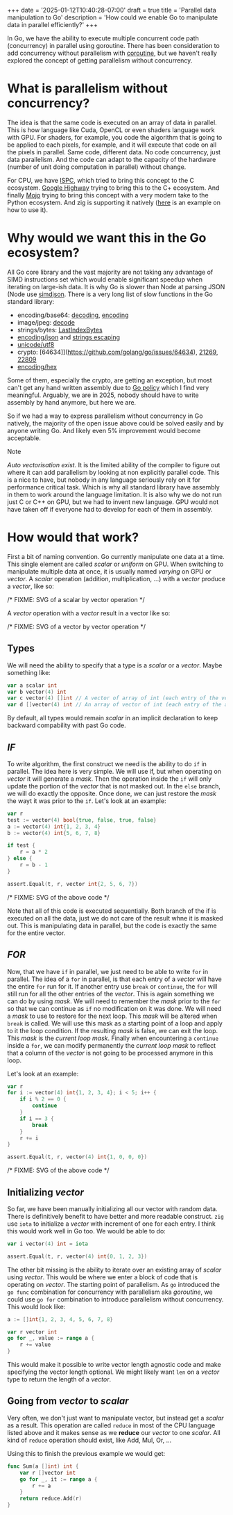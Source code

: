 +++
date = '2025-01-12T10:40:28-07:00'
draft = true
title = 'Parallel data manipulation to Go'
description = 'How could we enable Go to manipulate data in parallel efficiently?'
+++

In Go, we have the ability to execute multiple concurrent code path (concurrency) in parallel using goroutine. There has been consideration to add concurrency without parallelism with [coroutine](https://research.swtch.com/coro), but we haven't really explored the concept of getting parallelism without concurrency.

# What is parallelism without concurrency?

The idea is that the same code is executed on an array of data in parallel. This is how language like Cuda, OpenCL or even shaders language work with GPU. For shaders, for example, you code the algorithm that is going to be applied to each pixels, for example, and it will execute that code on all the pixels in parallel. Same code, different data. No code concurrency, just data parallelism. And the code can adapt to the capacity of the hardware (number of unit doing computation in parallel) without change.

For CPU, we have [ISPC](https://ispc.github.io/), which tried to bring this concept to the C ecosystem. [Google Highway](https://github.com/google/highway) trying to bring this to the C+ ecosystem. And finally [Mojo](https://www.modular.com/mojo) trying to bring this concept with a very modern take to the Python ecosystem. And zig is supporting it natively ([here](https://www.openmymind.net/SIMD-With-Zig/) is an example on how to use it).

# Why would we want this in the Go ecosystem?

All Go core library and the vast majority are not taking any advantage of SIMD instructions set which would enable significant speedup when iterating on large-ish data. It is why Go is slower than Node at parsing JSON (Node use [simdjson](https://simdjson.org/software/). There is a very long list of slow functions in the Go standard library:
- encoding/base64: [decoding](https://github.com/golang/go/issues/19636), [encoding](https://github.com/golang/go/issues/20206)
- image/jpeg: [decode](https://github.com/golang/go/issues/24499)
- strings/bytes: [LastIndexBytes](https://github.com/golang/go/issues/36891)
- [encoding/json](https://github.com/golang/go/issues/53178) and [strings escaping](https://github.com/golang/go/issues/68203)
- [unicode/utf8](https://github.com/golang/go/issues/63347)
- crypto: [64634]](https://github.com/golang/go/issues/64634), [21269](https://github.com/golang/go/issues/21269), [22809](https://github.com/golang/go/issues/22809)
- [encoding/hex](https://github.com/golang/go/issues/68188)

Some of them, especially the crypto, are getting an exception, but most can't get any hand written assembly due to [Go policy](https://go.dev/wiki/AssemblyPolicy) which I find very meaningful. Arguably, we are in 2025, nobody should have to write assembly by hand anymore, but here we are.

So if we had a way to express parallelism without concurrency in Go natively, the majority of the open issue above could be solved easily and by anyone writing Go. And likely even 5% improvement would become acceptable.

> [!NOTE]
> _Auto vectorisation exist._ It is the limited ability of the compiler to figure out where it can add parallelism by looking at non explicitly parallel code. This is a nice to have, but nobody in any language seriously rely on it for performance critical task. Which is why all standard library have assembly in them to work around the language limitation. It is also why we do not run just C or C++ on GPU, but we had to invent new language. GPU would not have taken off if everyone had to develop for each of them in assembly.

# How would that work?

First a bit of naming convention. Go currently manipulate one data at a time. This single element are called _scalar_ or _uniform_ on GPU. When switching to manipulate multiple data at once, it is usually named _varying_ on GPU or _vector_. A _scalar_ operation (addition, multiplication, ...) with a _vector_ produce a _vector_, like so:

/* FIXME: SVG of a scalar by vector operation */

A _vector_ operation with a _vector_ result in a vector like so:

/* FIXME: SVG of a vector by vector operation */

## Types

We will need the ability to specify that a type is a _scalar_ or a _vector_. Maybe something like:
```go
var a scalar int
var b vector(4) int
var c vector(4) []int // A vector of array of int (each entry of the vector point to a different array)
var d []vector(4) int // An array of vector of int (each entry of the array is a vector of int)
```

By default, all types would remain _scalar_ in an implicit declaration to keep backward compability with past Go code.

## *IF*

To write algorithm, the first construct we need is the ability to do `if` in parallel. The idea here is very simple. We will use if, but when operating on _vector_ it will generate a *mask*. Then the operation inside the `if` will only update the portion of the _vector_ that is not masked out. In the `else` branch, we will do exactly the opposite. Once done, we can just restore the *mask* the wayt it was prior to the `if`. Let's look at an example:

```go
var r
test := vector(4) bool{true, false, true, false}
a := vector(4) int{1, 2, 3, 4}
b := vector(4) int{5, 6, 7, 8}

if test {
    r = a * 2
} else {
    r = b - 1
}

assert.Equal(t, r, vector int{2, 5, 6, 7})
```

/* FIXME: SVG of the above code */

Note that all of this code is executed sequentially. Both branch of the if is executed on all the data, just we do not care of the result whne it is masked out. This is manipulating data in parallel, but the code is exactly the same for the entire vector.

## *FOR*

Now, that we have `if` in parallel, we just need to be able to write `for` in parallel. The idea of a `for` in parallel, is that each entry of a _vector_ will have the entire `for` run for it. If another entry use `break` or `continue`, the `for` will still run for all the other entries of the _vector_. This is again something we can do by using *mask*. We will need to remember the *mask* prior to the `for` so that we can continue as `if` no modification on it was done. We will need a *mask* to use to restore for the next loop. This *mask* will be altered when `break` is called. We will use this mask as a starting point of a loop and apply to it the loop condition. If the resulting *mask* is false, we can exit the loop. This *mask* is the *current loop mask*. Finally when encountering a `continue` inside a `for`, we can modify permanently the *current loop mask* to reflect that a column of the _vector_ is not going to be processed anymore in this loop.

Let's look at an example:

```go
var r
for i := vector(4) int{1, 2, 3, 4}; i < 5; i++ {
    if i % 2 == 0 {
        continue
    }
    if i == 3 {
        break
    }
    r += i
}

assert.Equal(t, r, vector(4) int{1, 0, 0, 0})
```

/* FIXME: SVG of the above code */

## Initializing _vector_

So far, we have been manually initializing all our vector with random data. There is definitively benefit to have better and more readable construct. `zig` use `iota` to initialize a _vector_ with increment of one for each entry. I think this would work well in Go too. We would be able to do:

```go
var i vector(4) int = iota

assert.Equal(t, r, vector(4) int{0, 1, 2, 3})
```

The other bit missing is the ability to iterate over an existing array of _scalar_ using _vector_. This would be where we enter a block of code that is operating on _vector_. The starting point of parallelism. As `go` introduced the `go func` combination for concurrency with parallelism aka _goroutine_, we could use `go for` combination to introduce parallelism without concurrency. This would look like:

```go
a := []int{1, 2, 3, 4, 5, 6, 7, 8}

var r vector int
go for _, value := range a {
    r += value
}
```

This would make it possible to write vector length agnostic code and make specifying the vector length optional. We might likely want `len` on a _vector_ type to return the length of a _vector_.

## Going from _vector_ to _scalar_

Very often, we don't just want to manipulate vector, but instead get a _scalar_ as a result. This operation are called `reduce` in most of the CPU language listed above and it makes sense as we **reduce** our _vector_ to one _scalar_. All kind of `reduce` operation should exist, like Add, Mul, Or, ... 

Using this to finish the previous example we would get:

```go
func Sum(a []int) int {
    var r []vector int
    go for _, it := range a {
        r += a
    }
    return reduce.Add(r)
}
```
